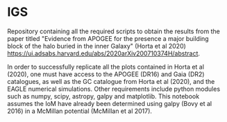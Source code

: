 # IGS

Repository containing all the required scripts to obtain the results from the paper titled "Evidence from APOGEE for the presence a major building block of the halo buried in the inner Galaxy" (Horta et al 2020) https://ui.adsabs.harvard.edu/abs/2020arXiv200710374H/abstract.

In order to successfully replicate all the plots contained in Horta et al (2020), one must have access to the APOGEE (DR16) and Gaia (DR2) catalogues, as well as the GC catalogue from Horta et al (2020), and the EAGLE numerical simulations. Other requirements include python modules such as numpy, scipy, astropy, galpy and matplotlib. This notebook assumes the IoM have already been determined using galpy (Bovy et al 2016) in a McMillan potential (McMillan et al 2017). 
